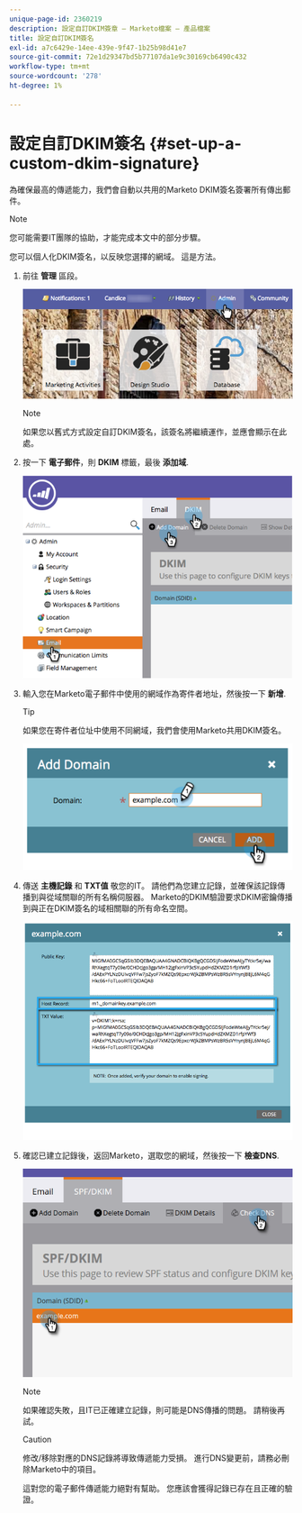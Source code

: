 ```yaml
---
unique-page-id: 2360219
description: 設定自訂DKIM簽章 — Marketo檔案 — 產品檔案
title: 設定自訂DKIM簽名
exl-id: a7c6429e-14ee-439e-9f47-1b25b98d41e7
source-git-commit: 72e1d29347bd5b77107da1e9c30169cb6490c432
workflow-type: tm+mt
source-wordcount: '278'
ht-degree: 1%

---
```


# 設定自訂DKIM簽名 {#set-up-a-custom-dkim-signature}

為確保最高的傳遞能力，我們會自動以共用的Marketo DKIM簽名簽署所有傳出郵件。

>[!NOTE]
>
>您可能需要IT團隊的協助，才能完成本文中的部分步驟。

您可以個人化DKIM簽名，以反映您選擇的網域。 這是方法。

1. 前往 **管理** 區段。

   ![](assets/adminhand.png)

   >[!NOTE]
   >
   >如果您以舊式方式設定自訂DKIM簽名，該簽名將繼續運作，並應會顯示在此處。

1. 按一下 **電子郵件**，則 **DKIM** 標籤，最後 **添加域**.

   ![](assets/image2014-9-18-15-3a39-3a30.png)

1. 輸入您在Marketo電子郵件中使用的網域作為寄件者地址，然後按一下 **新增**.

   >[!TIP]
   >
   >如果您在寄件者位址中使用不同網域，我們會使用Marketo共用DKIM簽名。

   ![](assets/image2014-9-18-15-3a40-3a28.png)

1. 傳送 **主機記錄** 和 **TXT值** 敬您的IT。 請他們為您建立記錄，並確保該記錄傳播到與從域關聯的所有名稱伺服器。 Marketo的DKIM驗證要求DKIM密鑰傳播到與正在DKIM簽名的域相關聯的所有命名空間。

   ![](assets/image2014-9-18-15-3a40-3a44.png)

1. 確認已建立記錄後，返回Marketo，選取您的網域，然後按一下 **檢查DNS**.

   ![](assets/check.png)

   >[!NOTE]
   >
   >如果確認失敗，且IT已正確建立記錄，則可能是DNS傳播的問題。 請稍後再試。

   >[!CAUTION]
   >
   >修改/移除對應的DNS記錄將導致傳遞能力受損。 進行DNS變更前，請務必刪除Marketo中的項目。

   這對您的電子郵件傳遞能力絕對有幫助。 您應該會獲得記錄已存在且正確的驗證。
